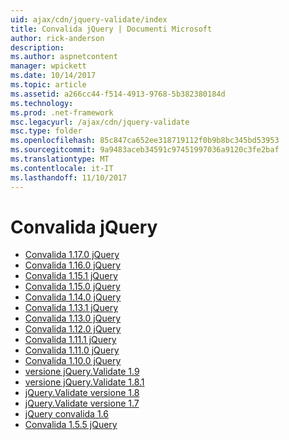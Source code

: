 ```yaml
---
uid: ajax/cdn/jquery-validate/index
title: Convalida jQuery | Documenti Microsoft
author: rick-anderson
description: 
ms.author: aspnetcontent
manager: wpickett
ms.date: 10/14/2017
ms.topic: article
ms.assetid: a266cc44-f514-4913-9768-5b382380184d
ms.technology: 
ms.prod: .net-framework
msc.legacyurl: /ajax/cdn/jquery-validate
msc.type: folder
ms.openlocfilehash: 85c847ca652ee318719112f0b9b8bc345bd53953
ms.sourcegitcommit: 9a9483aceb34591c97451997036a9120c3fe2baf
ms.translationtype: MT
ms.contentlocale: it-IT
ms.lasthandoff: 11/10/2017
---
```

<a name="jquery-validate"></a>Convalida jQuery
====================
- [Convalida 1.17.0 jQuery](cdnjqueryvalidate1170.md)
- [Convalida 1.16.0 jQuery](cdnjqueryvalidate1160.md)
- [Convalida 1.15.1 jQuery](cdnjqueryvalidate1151.md)
- [Convalida 1.15.0 jQuery](cdnjqueryvalidate1150.md)
- [Convalida 1.14.0 jQuery](cdnjqueryvalidate1140.md)
- [Convalida 1.13.1 jQuery](cdnjqueryvalidate1131.md)
- [Convalida 1.13.0 jQuery](cdnjqueryvalidate1130.md)
- [Convalida 1.12.0 jQuery](cdnjqueryvalidate1120.md)
- [Convalida 1.11.1 jQuery](cdnjqueryvalidate1111.md)
- [Convalida 1.11.0 jQuery](cdnjqueryvalidate111.md)
- [Convalida 1.10.0 jQuery](cdnjqueryvalidate110.md)
- [versione jQuery.Validate 1.9](cdnjqueryvalidate19.md)
- [versione jQuery.Validate 1.8.1](cdnjqueryvalidate181.md)
- [jQuery.Validate versione 1.8](cdnjqueryvalidate18.md)
- [jQuery.Validate versione 1.7](cdnjqueryvalidate17.md)
- [jQuery convalida 1.6](cdnjqueryvalidate16.md)
- [Convalida 1.5.5 jQuery](cdnjqueryvalidate155.md)

